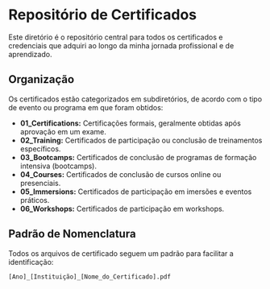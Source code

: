 # Repositório de Certificados

Este diretório é o repositório central para todos os certificados e credenciais que adquiri ao longo da minha jornada profissional e de aprendizado.

## Organização

Os certificados estão categorizados em subdiretórios, de acordo com o tipo de evento ou programa em que foram obtidos:

-   **01_Certifications:** Certificações formais, geralmente obtidas após aprovação em um exame.
-   **02_Training:** Certificados de participação ou conclusão de treinamentos específicos.
-   **03_Bootcamps:** Certificados de conclusão de programas de formação intensiva (bootcamps).
-   **04_Courses:** Certificados de conclusão de cursos online ou presenciais.
-   **05_Immersions:** Certificados de participação em imersões e eventos práticos.
-   **06_Workshops:** Certificados de participação em workshops.

## Padrão de Nomenclatura

Todos os arquivos de certificado seguem um padrão para facilitar a identificação:

`[Ano]_[Instituição]_[Nome_do_Certificado].pdf`
